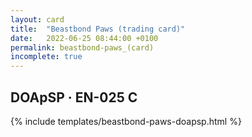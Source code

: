 ```yaml
---
layout: card
title:  "Beastbond Paws (trading card)"
date:   2022-06-25 08:44:00 +0100
permalink: beastbond-paws_(card)
incomplete: true
---
```


## DOApSP &middot; EN-025 C

{% include templates/beastbond-paws-doapsp.html %}